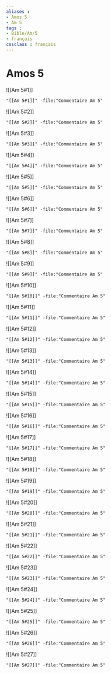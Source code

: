 ```yaml
---
aliases : 
- Amos 5
- Am 5
tags : 
- Bible/Am/5
- français
cssclass : français
---
```


# Amos 5

![[Am 5#1]]

```query
"[[Am 5#1]]" -file:"Commentaire Am 5"
```

![[Am 5#2]]

```query
"[[Am 5#2]]" -file:"Commentaire Am 5"
```

![[Am 5#3]]

```query
"[[Am 5#3]]" -file:"Commentaire Am 5"
```

![[Am 5#4]]

```query
"[[Am 5#4]]" -file:"Commentaire Am 5"
```

![[Am 5#5]]

```query
"[[Am 5#5]]" -file:"Commentaire Am 5"
```

![[Am 5#6]]

```query
"[[Am 5#6]]" -file:"Commentaire Am 5"
```

![[Am 5#7]]

```query
"[[Am 5#7]]" -file:"Commentaire Am 5"
```

![[Am 5#8]]

```query
"[[Am 5#8]]" -file:"Commentaire Am 5"
```

![[Am 5#9]]

```query
"[[Am 5#9]]" -file:"Commentaire Am 5"
```

![[Am 5#10]]

```query
"[[Am 5#10]]" -file:"Commentaire Am 5"
```

![[Am 5#11]]

```query
"[[Am 5#11]]" -file:"Commentaire Am 5"
```

![[Am 5#12]]

```query
"[[Am 5#12]]" -file:"Commentaire Am 5"
```

![[Am 5#13]]

```query
"[[Am 5#13]]" -file:"Commentaire Am 5"
```

![[Am 5#14]]

```query
"[[Am 5#14]]" -file:"Commentaire Am 5"
```

![[Am 5#15]]

```query
"[[Am 5#15]]" -file:"Commentaire Am 5"
```

![[Am 5#16]]

```query
"[[Am 5#16]]" -file:"Commentaire Am 5"
```

![[Am 5#17]]

```query
"[[Am 5#17]]" -file:"Commentaire Am 5"
```

![[Am 5#18]]

```query
"[[Am 5#18]]" -file:"Commentaire Am 5"
```

![[Am 5#19]]

```query
"[[Am 5#19]]" -file:"Commentaire Am 5"
```

![[Am 5#20]]

```query
"[[Am 5#20]]" -file:"Commentaire Am 5"
```

![[Am 5#21]]

```query
"[[Am 5#21]]" -file:"Commentaire Am 5"
```

![[Am 5#22]]

```query
"[[Am 5#22]]" -file:"Commentaire Am 5"
```

![[Am 5#23]]

```query
"[[Am 5#23]]" -file:"Commentaire Am 5"
```

![[Am 5#24]]

```query
"[[Am 5#24]]" -file:"Commentaire Am 5"
```

![[Am 5#25]]

```query
"[[Am 5#25]]" -file:"Commentaire Am 5"
```

![[Am 5#26]]

```query
"[[Am 5#26]]" -file:"Commentaire Am 5"
```

![[Am 5#27]]

```query
"[[Am 5#27]]" -file:"Commentaire Am 5"
```

